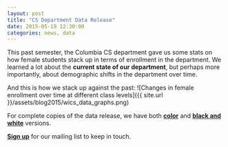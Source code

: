 ```yaml
---
layout: post
title: "CS Department Data Release"
date: 2015-05-19 12:30:00
categories: news, data
---
```


This past semester, the Columbia CS department gave us some stats on how female students stack up in terms of enrollment in the department. We learned a lot about the **current state of our department**, but perhaps more importantly, about demographic shifts in the department over time. 

And this is how we stack up against the past:
![Changes in female enrollment over time at different class levels]({{ site.url }}/assets/blog2015/wics_data_graphs.png)

For complete copies of the data release, we have both [**color**][color_v] and [**black and white**][bw] versions. 


[**Sign up**][mailing list] for our mailing list to keep in touch.

[mailing list]: http://columbia.us9.list-manage.com/subscribe?u=4c6a1c710f8ab9cce10272368&id=593b5faa43
[bw]: https://github.com/CUWiCS/internal_docs/blob/master/design/infographic/info2015_bw.pdf
[color_v]:https://github.com/CUWiCS/internal_docs/blob/master/design/infographic/info2015_color.png